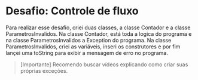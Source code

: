 # Desafio: Controle de fluxo

Para realizar esse desafio, criei duas classes, a classe Contador e a classe ParametrosInvalidos. Na classe Contador, está toda a logica do programa e na classe ParametrosInvalidos a Exception do programa.
Na classe ParametrosInvalidos, criei as variáveis, inseri os construtores e por fim lançei uma toString para exibir a mensagem de erro no programa.

> [Importante]
> Recomendo buscar vídeos explicando como criar suas próprias exceções.
